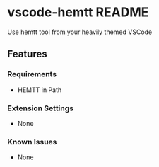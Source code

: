 # vscode-hemtt README

Use hemtt tool from your heavily themed VSCode

## Features

### Requirements

- HEMTT in Path

### Extension Settings

- None

### Known Issues

- None
